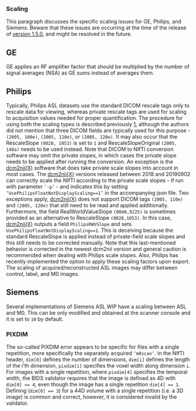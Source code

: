 ### Scaling

This paragraph discusses the specific scaling issues for GE, Philips, and
Siemens. Beware that these issues are occurring at the time of the release of
[version 1.5.0](https://bids-specification.readthedocs.io/en/v1.5.0/), and might
be resolved in the future.

## GE

GE applies an RF amplifier factor that should be multiplied by the number of
signal averages (NSA) as GE sums instead of averages them.

## Philips

Typically, Philips ASL datasets use the standard DICOM rescale tags only to
rescale data for viewing, whereas private rescale tags are used for scaling to
acquisition values needed for proper quantification. The procedure for using
both the scaling types is described previously [1](reference), although the
authors did not mention that three DICOM fields are typically used for this
purpose - `(2005, 100e)`, `(2005, 110e)`, or `(2005, 120e)`. It may also occur
that the RescaleSlope `(0028, 1053)` is set to `1` and RescaleSlopeOriginal
`(2005, 140a)` needs to be used instead. Note that DICOM to NIfTI conversion
software may omit the private slopes, in which cases the private slope needs to
be applied after running the conversion. An exception is the
[dcm2nii(X)](https://github.com/rordenlab/dcm2niix) software that does take
private scale slopes into account in most cases. The
[dcm2nii(X)](https://github.com/rordenlab/dcm2niix) versions released between
2018 and 20190902 can correctly scale the NIfTI according to the private scale
slopes - if run with parameter `‘-p’` - and indicates this by setting
`‘UsePhilipsFloatNotDisplayScaling==1’` in the accompanying json file. Two
exceptions apply, [dcm2nii(X)](https://github.com/rordenlab/dcm2niix) does not
support DICOM tags `(2005, 110e)` and `(2005, 120e)` that still need to be read
and applied additionally. Furthermore, the field RealWorldValueSlope
`(0040,9225)` is sometimes provided as an alternative to RescaleSlope
`(0028,1053)`. In this case, [dcm2nii(X)](https://github.com/rordenlab/dcm2niix)
outputs a field `PhilipsRWVSlope` and sets
`UsePhilipsFloatNotDisplayScaling==1`. This is deceiving because the standard
RescaleSlope is applied instead of private-field scale slopes and this still
needs to be corrected manually. Note that this last-mentioned behavior is
corrected in the newest dcm2nii version and general caution is recommended when
dealing with Philips scale slopes. Also, Philips has recently implemented the
option to apply these scaling factors upon export. The scaling of
acquired/reconstructed ASL images may differ between control, label, and M0
images.

## Siemens

Several implementations of Siemens ASL WIP have a scaling between ASL and M0.
This can be only modified and obtained at the scanner console and it is set to
`10` by default.

### PIXDIM

The so-called PIXDIM error appears to be specific for files with a single
repetition, more specifically the separately acquired `‘m0scan’`. In the NIfTI
header, `dim[0]` defines the number of dimensions, `dim[i]` defines the length
of the i’th dimension, `pixdim[i]` specifies the voxel width along dimension
`i`. For images with a single repetition, where `pixdim[4]` specifies the
temporal width, the BIDS validator requires that the image is defined as 4D with
`dim[0] == 4`, even though the image has a single repetition `dim[4] == 1`.
Defining (`dim[0] == 3`) for a 44D volume with a single repetition (i.e. a 3D
image) is common and correct, however, it is considered invalid by the
validator.

